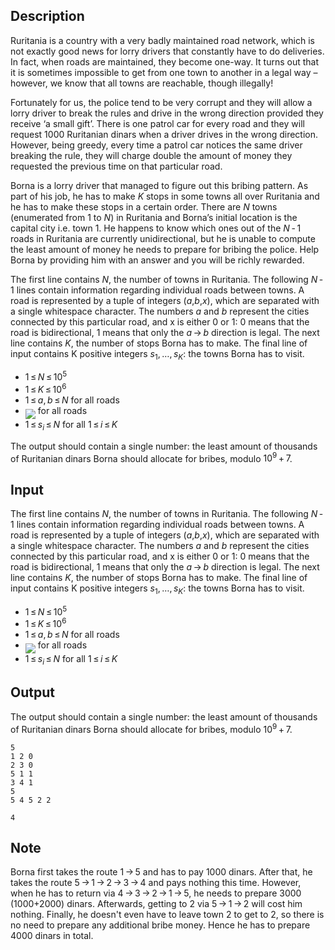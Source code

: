## Description

<div><p>Ruritania is a country with a very badly maintained road network, which is not exactly good news for lorry drivers that constantly have to do deliveries. In fact, when roads are maintained, they become <span class="tex-font-style-bf">one-way</span>. It turns out that it is sometimes impossible to get from one town to another in a legal way – however, we know that all towns are <span class="tex-font-style-bf">reachable</span>, though <span class="tex-font-style-bf">illegally</span>!</p><p>Fortunately for us, the police tend to be very corrupt and they will allow a lorry driver to break the rules and drive in the wrong direction provided they receive ‘a small gift’. There is one patrol car for every road and they will request 1000 Ruritanian dinars when a driver drives in the wrong direction. However, being greedy, every time a patrol car notices the same driver breaking the rule, they will charge <span class="tex-font-style-bf">double</span> the amount of money they requested the previous time on that particular road.</p><p>Borna is a lorry driver that managed to figure out this bribing pattern. As part of his job, he has to make <span class="tex-span"><i>K</i></span> stops in some towns all over Ruritania and he has to make these stops in a certain order. There are <span class="tex-span"><i>N</i></span> towns (enumerated from 1 to <span class="tex-span"><i>N</i></span>) in Ruritania and Borna’s initial location is the capital city i.e. town 1. He happens to know which ones out of the <span class="tex-span"><i>N</i> - 1</span> roads in Ruritania are currently unidirectional, but he is unable to compute the least amount of money he needs to prepare for bribing the police. Help Borna by providing him with an answer and you will be richly rewarded.</p></div><div class="input-specification"><p>The first line contains <span class="tex-span"><i>N</i></span>, the number of towns in Ruritania. The following <span class="tex-span"><i>N</i> - 1</span> lines contain information regarding individual roads between towns. A road is represented by a tuple of integers (<span class="tex-span"><i>a</i></span>,<span class="tex-span"><i>b</i></span>,<span class="tex-span"><i>x</i></span>), which are separated with a single whitespace character. The numbers <span class="tex-span"><i>a</i></span> and <span class="tex-span"><i>b</i></span> represent the cities connected by this particular road, and x is either 0 or 1: 0 means that the road is bidirectional, 1 means that only the <span class="tex-span"><i>a</i> → <i>b</i></span> direction is legal. The next line contains <span class="tex-span"><i>K</i></span>, the number of stops Borna has to make. The final line of input contains K positive integers <span class="tex-span"><i>s</i><sub class="lower-index">1</sub>, …, <i>s</i><sub class="lower-index"><i>K</i></sub></span>: the towns Borna has to visit.</p><ul> <li> <span class="tex-span">1 ≤ <i>N</i> ≤ 10<sup class="upper-index">5</sup></span> </li><li> <span class="tex-span">1 ≤ <i>K</i> ≤ 10<sup class="upper-index">6</sup></span> </li><li> <span class="tex-span">1 ≤ <i>a</i>, <i>b</i> ≤ <i>N</i></span> for all roads </li><li> <img align="middle" class="tex-formula" src="file://7rTqpSl2.png" style="max-width: 100.0%;max-height: 100.0%;"> for all roads </li><li> <span class="tex-span">1 ≤ <i>s</i><sub class="lower-index"><i>i</i></sub> ≤ <i>N</i></span> for all <span class="tex-span">1 ≤ <i>i</i> ≤ <i>K</i></span> </li></ul></div><div class="output-specification"><p>The output should contain a single number: the least amount of thousands of Ruritanian dinars Borna should allocate for bribes, modulo <span class="tex-span">10<sup class="upper-index">9</sup> + 7</span>.</p></div>

## Input

<p>The first line contains <span class="tex-span"><i>N</i></span>, the number of towns in Ruritania. The following <span class="tex-span"><i>N</i> - 1</span> lines contain information regarding individual roads between towns. A road is represented by a tuple of integers (<span class="tex-span"><i>a</i></span>,<span class="tex-span"><i>b</i></span>,<span class="tex-span"><i>x</i></span>), which are separated with a single whitespace character. The numbers <span class="tex-span"><i>a</i></span> and <span class="tex-span"><i>b</i></span> represent the cities connected by this particular road, and x is either 0 or 1: 0 means that the road is bidirectional, 1 means that only the <span class="tex-span"><i>a</i> → <i>b</i></span> direction is legal. The next line contains <span class="tex-span"><i>K</i></span>, the number of stops Borna has to make. The final line of input contains K positive integers <span class="tex-span"><i>s</i><sub class="lower-index">1</sub>, …, <i>s</i><sub class="lower-index"><i>K</i></sub></span>: the towns Borna has to visit.</p><ul> <li> <span class="tex-span">1 ≤ <i>N</i> ≤ 10<sup class="upper-index">5</sup></span> </li><li> <span class="tex-span">1 ≤ <i>K</i> ≤ 10<sup class="upper-index">6</sup></span> </li><li> <span class="tex-span">1 ≤ <i>a</i>, <i>b</i> ≤ <i>N</i></span> for all roads </li><li> <img align="middle" class="tex-formula" src="file://7rTqpSl2.png" style="max-width: 100.0%;max-height: 100.0%;"> for all roads </li><li> <span class="tex-span">1 ≤ <i>s</i><sub class="lower-index"><i>i</i></sub> ≤ <i>N</i></span> for all <span class="tex-span">1 ≤ <i>i</i> ≤ <i>K</i></span> </li></ul>

## Output

<p>The output should contain a single number: the least amount of thousands of Ruritanian dinars Borna should allocate for bribes, modulo <span class="tex-span">10<sup class="upper-index">9</sup> + 7</span>.</p>





```input1
5
1 2 0
2 3 0
5 1 1
3 4 1
5
5 4 5 2 2

```




```output1
4

```



## Note

<p>Borna first takes the route <span class="tex-span">1 → 5</span> and has to pay 1000 dinars. After that, he takes the route <span class="tex-span">5 → 1 → 2 → 3 → 4</span> and pays nothing this time. However, when he has to return via <span class="tex-span">4 → 3 → 2 → 1 → 5</span>, he needs to prepare 3000 (1000+2000) dinars. Afterwards, getting to 2 via <span class="tex-span">5 → 1 → 2</span> will cost him nothing. Finally, he doesn't even have to leave town 2 to get to 2, so there is no need to prepare any additional bribe money. Hence he has to prepare 4000 dinars in total.</p>
